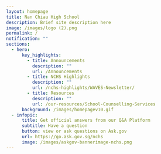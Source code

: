 ```yaml
---
layout: homepage
title: Nan Chiau High School
description: Brief site description here
image: /images/logo (2).png
permalink: /
notification: ""
sections:
  - hero:
      key_highlights:
        - title: Announcements
          description: ""
          url: /Announcements
        - title: NCHS Highlights
          description: ""
          url: /nchs-highlights/WAVES-Newsletter/
        - title: Resources
          description: ""
          url: /our-resources/School-Counselling-Services
      background: /images/homepagev10.gif
  - infopic:
      title: Get official answers from our Q&A Platform
      subtitle: Have a question
      button: view or ask questions on Ask.gov
      url: https://go.ask.gov.sg/nchs
      image: /images/askgov-bannerimage-nchs.png
---
```

